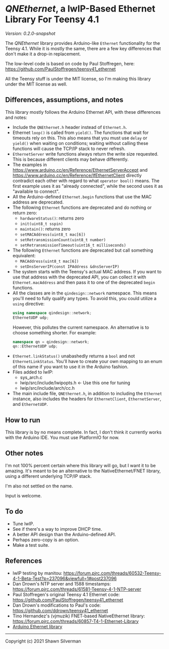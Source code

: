 # _QNEthernet_, a lwIP-Based Ethernet Library For Teensy 4.1

_Version: 0.2.0-snapshot_

The _QNEthernet_ library provides Arduino-like `Ethernet` functionality for the
Teensy 4.1. While it is mostly the same, there are a few key differences that
don't make it a drop-in replacement.

The low-level code is based on code by Paul Stoffregen, here:\
https://github.com/PaulStoffregen/teensy41_ethernet

All the Teensy stuff is under the MIT license, so I'm making this library under
the MIT license as well.

## Differences, assumptions, and notes

This library mostly follows the Arduino Ethernet API, with these differences
and notes:
* Include the `QNEthernet.h` header instead of `Ethernet.h`.
* Ethernet `loop()` is called from `yield()`. The functions that wait for
  timeouts rely on this. This also means that you must use `delay` or `yield()`
  when waiting on conditions; waiting without calling these functions will
  cause the TCP/IP stack to never refresh.
* `EthernetServer` write functions always return the write size requested. This
  is because different clients may behave differently.
* The examples in https://www.arduino.cc/en/Reference/EthernetServerAccept and
  https://www.arduino.cc/en/Reference/IfEthernetClient directly contradict each
  other with regard to what `operator bool()` means. The first example uses it
  as "already connected", while the second uses it as "available to connect".
* All the Arduino-defined `Ethernet.begin` functions that use the MAC address
  are deprecated.
* The following `Ethernet` functions are deprecated and do nothing or
  return zero:
  * `hardwareStatus()`: returns zero
  * `init(uint8_t sspin)`
  * `maintain()`: returns zero
  * `setMACAddress(uint8_t mac[6])`
  * `setRetransmissionCount(uint8_t number)`
  * `setRetransmissionTimeout(uint16_t milliseconds)`
* The following `Ethernet` functions are deprecated but call
  something equivalent:
  * `MACAddress(uint8_t mac[6])`
  * `setDnsServerIP(const IPAddress &dnsServerIP)`
* The system starts with the Teensy's actual MAC address. If you want to use
  that address with the deprecated API, you can collect it with
  `Ethernet.macAddress` and then pass it to one of the deprecated `begin`
  functions.
* All the classes are in the `qindesign::network` namespace. This means you'll
  need to fully qualify any types. To avoid this, you could utilize a
  `using` directive:
  ```c++
  using namespace qindesign::network;
  EthernetUDP udp;
  ```
  However, this pollutes the current namespace. An alternative is to choose
  something shorter. For example:
  ```c++
  namespace qn = qindesign::network;
  qn::EthernetUDP udp;
  ```
* `Ethernet.linkStatus()` unabashedly returns a `bool` and not
  `EthernetLinkStatus`. You'll have to create your own mapping to an enum of
  this name if you want to use it in the Arduino fashion.
* Files added to lwIP:
  * sys_arch.c
  * lwip/src/include/lwipopts.h &larr; Use this one for tuning
  * lwip/src/include/arch/cc.h
* The main include file, `QNEthernet.h`, in addition to including the `Ethernet`
  instance, also includes the headers for `EthernetClient`, `EthernetServer`,
  and `EthernetUDP`.

## How to run

This library is by no means complete. In fact, I don't think it currently works
with the Arduino IDE. You must use PlatformIO for now.

## Other notes

I'm not 100% percent certain where this library will go, but I want it to be
amazing. It's meant to be an alternative to the NativeEthernet/FNET library,
using a different underlying TCP/IP stack.

I'm also not settled on the name.

Input is welcome.

## To do

* Tune lwIP.
* See if there's a way to improve DHCP time.
* A better API design than the Arduino-defined API.
* Perhaps zero-copy is an option.
* Make a test suite.

## References

* lwIP testing by manitou:
  https://forum.pjrc.com/threads/60532-Teensy-4-1-Beta-Test?p=237096&viewfull=1#post237096
* Dan Drown's NTP server and 1588 timestamps:
  https://forum.pjrc.com/threads/61581-Teensy-4-1-NTP-server
* Paul Stoffregen's original Teensy 4.1 Ethernet code:
  https://github.com/PaulStoffregen/teensy41_ethernet
* Dan Drown's modifications to Paul's code:
  https://github.com/ddrown/teensy41_ethernet
* Tino Hernandez's (vjmuzik) FNET-based NativeEthernet library:
  https://forum.pjrc.com/threads/60857-T4-1-Ethernet-Library
* [Arduino Ethernet library](https://www.arduino.cc/en/Reference/Ethernet)

---

Copyright (c) 2021 Shawn Silverman
